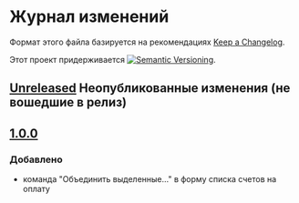 # Журнал изменений

Формат этого файла базируется на рекомендациях
[Keep a Changelog](https://keepachangelog.com/ru/1.0.0/).

Этот проект придерживается
[![Semantic Versioning](https://img.shields.io/static/v1?label=Semantic%20Versioning&message=v2.0.0&color=green&logo=semver)](https://semver.org/lang/ru/spec/v2.0.0.html).

## [Unreleased] Неопубликованные изменения (не вошедшие в релиз)

## [1.0.0]

### Добавлено

- команда "Объединить выделенные..." в форму списка счетов на оплату

[Unreleased]: https://github.com/csm-ivanovo-ru/1s-BGU2-ext/compare/1.0.0...HEAD
[1.0.1]: https://github.com/csm-ivanovo-ru/1s-BGU2-ext/compare/1.0.0...1.0.1
[1.0.0]: https://github.com/csm-ivanovo-ru/1s-BGU2-ext/releases/tag/1.0.0
